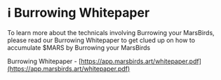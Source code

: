 # ℹ Burrowing Whitepaper

To learn more about the technicals involving Burrowing your MarsBirds, please read our Burrowing Whitepaper to get clued up on how to accumulate $MARS by Burrowing your MarsBirds



Burrowing Whitepaper - [https://app.marsbirds.art/whitepaper.pdf](https://app.marsbirds.art/whitepaper.pdf)

